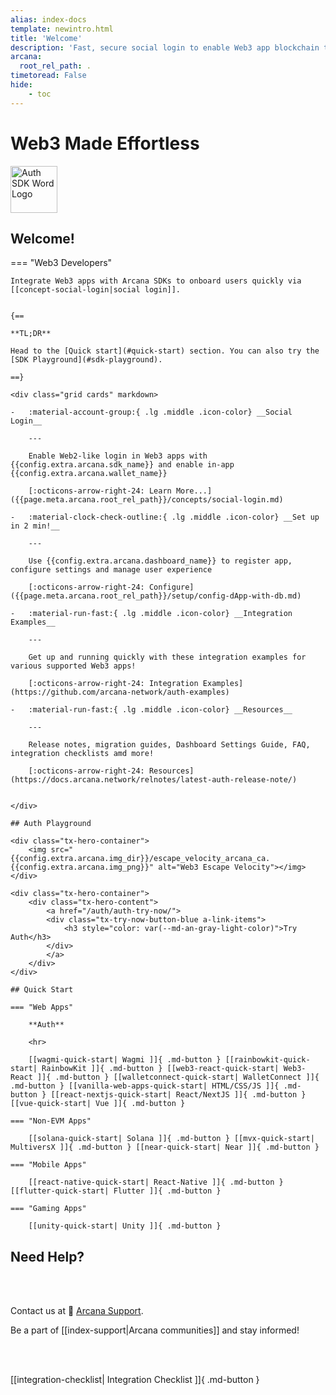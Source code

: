 ```yaml
---
alias: index-docs
template: newintro.html
title: 'Welcome'
description: 'Fast, secure social login to enable Web3 app blockchain transactions.'
arcana:
  root_rel_path: .
timetoread: False
hide: 
    - toc
---
```


# Web3 Made Effortless

<div>
    <img style="height: 75px" src="{{config.extra.arcana.img_dir}}/Auth_Wordmark.{{config.extra.arcana.img_png}}" alt="Auth SDK Word Logo"></img>
</div>

<!---

!!! quote "Don't Panic!"

      All you really need to know for the moment is that the universe is a lot more complicated than you might think, even if you start from a position of thinking it’s pretty damn complicated in the first place.

      -- Douglas Adams (The Hitchhiker's Guide to the Galaxy)

{==

This documentation contains everything you need to get started using [[introduction|{{config.extra.arcana.company_name}} SDKs]].

==}
-->

## Welcome!

<!--
=== "Web3 Users"

    Arcana Wallet displays your [[concept-unified-balance|unified balance]] across several blockchains and tokens by combining fragmented liquidity in your account. You can now spend on any chain by leveraging Arcana's chain abstraction protocol. [Learn more...](https://arcana.network/chain-abstraction)

    {==
    
      **TL;DR**

      Simply [download](https://chromewebstore.google.com/detail/arcana-wallet/nieddmedbnibfkfokcionggafcmcgkpi) the standalone Arcana Wallet browser extension and get started! 

    ==}

    See Arcana Wallet in action...
    
    <iframe align="left" src="https://www.youtube.com/embed/PvS_zltnDyQ" allowfullscreen></iframe>
-->

=== "Web3 Developers"

    Integrate Web3 apps with Arcana SDKs to onboard users quickly via [[concept-social-login|social login]].
    

    {==

    **TL;DR**

    Head to the [Quick start](#quick-start) section. You can also try the [SDK Playground](#sdk-playground).

    ==}

    <div class="grid cards" markdown>

    -   :material-account-group:{ .lg .middle .icon-color} __Social Login__

        ---

        Enable Web2-like login in Web3 apps with {{config.extra.arcana.sdk_name}} and enable in-app {{config.extra.arcana.wallet_name}}

        [:octicons-arrow-right-24: Learn More...]({{page.meta.arcana.root_rel_path}}/concepts/social-login.md)

    -   :material-clock-check-outline:{ .lg .middle .icon-color} __Set up in 2 min!__

        ---

        Use {{config.extra.arcana.dashboard_name}} to register app, configure settings and manage user experience

        [:octicons-arrow-right-24: Configure]({{page.meta.arcana.root_rel_path}}/setup/config-dApp-with-db.md)

    -   :material-run-fast:{ .lg .middle .icon-color} __Integration Examples__

        ---

        Get up and running quickly with these integration examples for various supported Web3 apps!

        [:octicons-arrow-right-24: Integration Examples](https://github.com/arcana-network/auth-examples)

    -   :material-run-fast:{ .lg .middle .icon-color} __Resources__

        ---

        Release notes, migration guides, Dashboard Settings Guide, FAQ, integration checklists amd more!

        [:octicons-arrow-right-24: Resources](https://docs.arcana.network/relnotes/latest-auth-release-note/)


    </div>

    ## Auth Playground

    <div class="tx-hero-container">
        <img src="{{config.extra.arcana.img_dir}}/escape_velocity_arcana_ca.{{config.extra.arcana.img_png}}" alt="Web3 Escape Velocity"></img>
    </div>

    <div class="tx-hero-container">
        <div class="tx-hero-content">
            <a href="/auth/auth-try-now/">
            <div class="tx-try-now-button-blue a-link-items">
                <h3 style="color: var(--md-an-gray-light-color)">Try Auth</h3>
            </div>
            </a>
        </div>
    </div>

    ## Quick Start

    === "Web Apps"

        **Auth**

        <hr>

        [[wagmi-quick-start| Wagmi ]]{ .md-button } [[rainbowkit-quick-start| RainbowKit ]]{ .md-button } [[web3-react-quick-start| Web3-React ]]{ .md-button } [[walletconnect-quick-start| WalletConnect ]]{ .md-button } [[vanilla-web-apps-quick-start| HTML/CSS/JS ]]{ .md-button } [[react-nextjs-quick-start| React/NextJS ]]{ .md-button } [[vue-quick-start| Vue ]]{ .md-button }

    === "Non-EVM Apps"

        [[solana-quick-start| Solana ]]{ .md-button } [[mvx-quick-start| MultiversX ]]{ .md-button } [[near-quick-start| Near ]]{ .md-button }

    === "Mobile Apps"

        [[react-native-quick-start| React-Native ]]{ .md-button } [[flutter-quick-start| Flutter ]]{ .md-button }

    === "Gaming Apps"

        [[unity-quick-start| Unity ]]{ .md-button }

## Need Help?

</br>
</br>

Contact us at 📨 [Arcana Support](mailto:support@arcana.network). 

Be a part of [[index-support|Arcana communities]] and stay informed!

</br>
</br>

[[integration-checklist| Integration Checklist ]]{ .md-button }